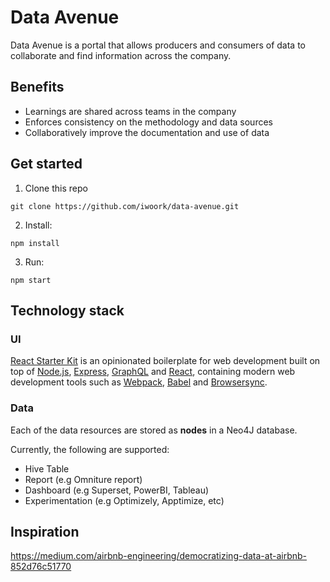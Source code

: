 # Data Avenue
Data Avenue is a portal that allows producers and consumers of data to collaborate and find information across the company.

## Benefits
- Learnings are shared across teams in the company
- Enforces consistency on the methodology and data sources
- Collaboratively improve the documentation and use of data

## Get started
1. Clone this repo
```
git clone https://github.com/iwoork/data-avenue.git
```
2. Install: 
```
npm install
```
3. Run:
```
npm start
```


## Technology stack
### UI
[React Starter Kit](https://www.reactstarterkit.com) is an opinionated boilerplate for web
development built on top of [Node.js](https://nodejs.org/),
[Express](http://expressjs.com/), [GraphQL](http://graphql.org/) and
[React](https://facebook.github.io/react/), containing modern web development
tools such as [Webpack](http://webpack.github.io/), [Babel](http://babeljs.io/)
and [Browsersync](http://www.browsersync.io/). 

### Data

Each of the data resources are stored as **nodes** in a Neo4J database. 

Currently, the following are supported:
- Hive Table
- Report (e.g Omniture report)
- Dashboard (e.g Superset, PowerBI, Tableau)
- Experimentation (e.g Optimizely, Apptimize, etc)

## Inspiration
https://medium.com/airbnb-engineering/democratizing-data-at-airbnb-852d76c51770
